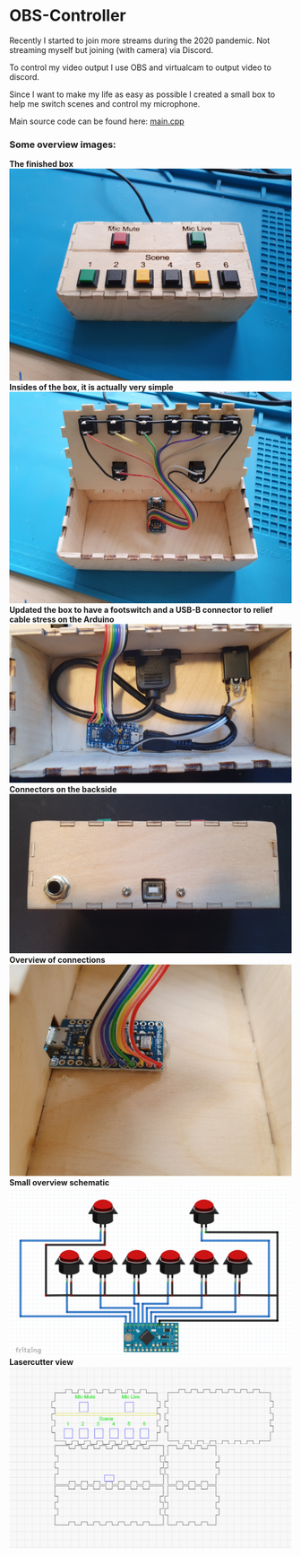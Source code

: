 # OBS-Controller

Recently I started to join more streams during the 2020 pandemic. Not streaming myself but joining (with camera) via Discord. 

To control my video output I use OBS and virtualcam to output video to discord.

Since I want to make my life as easy as possible I created a small box to help me switch scenes and control my microphone.

Main source code can be found here: [main.cpp](src/main.cpp)

### Some overview images:
**The finished box**
![OBS-Controller overview](img/box.jpg)
**Insides of the box, it is actually very simple**
![OBS-Controller overview](img/detail.jpg)
**Updated the box to have a footswitch and a USB-B connector to relief cable stress on the Arduino**
![OBS-Controller overview](img/detail_updated.jpg)
**Connectors on the backside**
![OBS-Controller overview](img/connectors.jpg)
**Overview of connections**
![OBS-Controller overview](img/wires.jpg)
**Small overview schematic**
![OBS-Controller overview](img/fritzing.png)
**Lasercutter view**
![OBS-Controller overview](img/lightburn.png)

